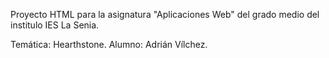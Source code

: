 Proyecto HTML para la asignatura "Aplicaciones Web" del grado medio del
institulo IES La Senia.

Temática: Hearthstone.
Alumno: Adrián Vílchez.
